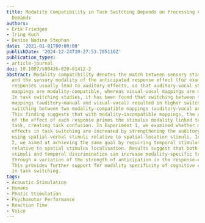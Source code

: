 ```yaml
---
title: Modality Compatibility in Task Switching Depends on Processing Codes and Task
  Demands
authors:
- Erik Friedgen
- Iring Koch
- Denise Nadine Stephan
date: '2021-01-01T00:00:00'
publishDate: '2024-12-24T10:27:53.785110Z'
publication_types:
- article-journal
doi: 10.1007/s00426-020-01412-2
abstract: Modality compatibility denotes the match between sensory stimulus modality
  and the sensory modality of the anticipated response effect (for example, vocal
  responses usually lead to auditory effects, so that auditory-vocal stimulus-response
  mappings are modality-compatible, whereas visual-vocal mappings are modality incompatible).
  In task switching studies, it has been found that switching between two modality-incompatible
  mappings (auditory-manual and visual-vocal) resulted in higher switch costs than
  switching between two modality-compatible mappings (auditory-vocal and visual-manual).
  This finding suggests that with modality-incompatible mappings, the anticipation
  of the effect of each response primes the stimulus modality linked to the competing
  task, creating task confusion. In Experiment 1, we examined whether modality-compatibility
  effects in task switching are increased by strengthening the auditory-vocal coupling
  using spatial-verbal stimuli relative to spatial-location stimuli. In Experiment
  2, we aimed at achieving the same goal by requiring temporal stimulus discrimination
  relative to spatial stimulus localisation. Results suggest that both spatial-verbal
  stimuli and temporal discrimination can increase modality-specific task interference
  through a variation of the strength of anticipation in the response-effect coupling.
  This provides further support for modality specificity of cognitive control processes
  in task switching.
tags:
- Acoustic Stimulation
- Humans
- Photic Stimulation
- Psychomotor Performance
- Reaction Time
- Voice
---
```

